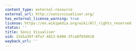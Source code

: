 ```yaml
---
content_type: external-resource
external_url: http://sonicvisualiser.org/
has_external_license_warning: true
license: https://en.wikipedia.org/wiki/All_rights_reserved
status: ''
title: Sonic Visualiser
uid: 15d1a397-0fa7-4813-b404-3fca0f93d418
wayback_url: ''
---
```


